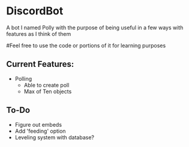# DiscordBot
A bot I named Polly with the purpose of being useful in a few ways with features as I think of them

#Feel free to use the code or portions of it for learning purposes


## Current Features:
- Polling
	* Able to create poll
	* Max of Ten objects

## To-Do
- Figure out embeds
- Add 'feeding' option
- Leveling system with database?
